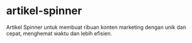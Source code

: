 # artikel-spinner
Artikel Spinner untuk membuat ribuan konten marketing dengan unik dan cepat, menghemat waktu dan lebih efisien.
